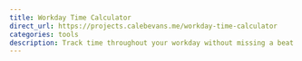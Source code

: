 ```yaml
---
title: Workday Time Calculator
direct_url: https://projects.calebevans.me/workday-time-calculator
categories: tools
description: Track time throughout your workday without missing a beat
---
```

